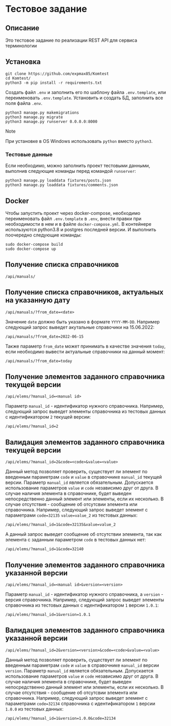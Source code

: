 # Тестовое задание

## Описание
Это тестовое задание по реализации REST API для сервиса терминологии

## Установка

```console
git clone https://github.com/expmax85/Komtest
cd Komtest/
python3 -m pip install -r requirements.txt
```
Cоздать файл `.env` и заполнить его по шаблону файла `.env.template`, или переименовать `.env.template`.
Установить и создать БД, заполнить все поля файла `.env`.
```console
python3 manage.py makemigrations
python3 manage.py migrate
python3 manage.py runserver 0.0.0.0:8000
```

> [!NOTE]
> При установке в OS Windows использовать `python` вместо `python3`.
### Тестовые данные
Если необходимо, можно заполнить проект тестовыми данными, выполнив следующие команды перед командой `runserver`:
```console
python3 manage.py loaddata fixtures/posts.json
python3 manage.py loaddata fixtures/comments.json
```

## Docker
Чтобы запустить проект через docker-compose, необходимо переименовать файл `.env.template` в `.env`, внести правки при необходимости в нем и в файле `docker-compose.yml`.
В контейнере используются python3.8 и postgres последней версии.
И выполнить поочередно следующие команды:
```console
sudo docker-compose build
sudo docker-compose up
```

## Получение списка справочников
```
/api/manuals/
```

## Получение списка справочников, актуальных на указанную дату
```
/api/manuals/?from_date=<date>
```
Значение `date` должно быть указано в формате `YYYY-MM-DD`. Например следующий запрос выведет акутальные справочики на 15.06.2022:
```
/api/manuals/?from_date=2022-06-15
```
Также параметр `from_date` может принимать в качестве значения `today`, если необходимо вывести актуальные справочники на данный момент: 
```
/api/manuals/?from_date=today
```

## Получение элементов заданного справочника текущей версии
```
/api/elems/?manual_id=<manual id>
```
Параметр `manual_id` - идентификатор нужного справочника. 
Например, следующий запрос выведет элементы справочника из тестовых данных с идентификатором `2` текущей версии:
```
/api/elems/?manual_id=2
```
## Валидация элементов заданного справочника текущей версии
```
/api/elems/?manual_id=2&code=<code>&value=<value>
```
Данный метод позволяет проверить, существует ли элемент по введенным параметрам `code` и `value` в справочнике `manual_id` текущей версии. Параметр `manual_id` является обязательным. 
Допускается использование параметров `value` и `code` независимо друг от друга. В случае наличия элемента в справочнике, будет выведен непосредственно данный элемент или элементы, если их несколько. В случае отсутствия - сообщение об отсутсвии элемента или справочника.
Например, следующий запрос выведет элемент с параметрами `code=32135` `value=value_2` из тестовых данных:
```
/api/elems/?manual_id=1&code=32135&value=value_2
```
А данный запрос выведет сообщение об отсутствии элемента, так как элемента с заданным параметром `code` в тестовых данных нет:
```
/api/elems/?manual_id=1&code=32140
```
## Получение элементов заданного справочника указанной версии
```
/api/elems/?manual_id=<manual id>&version=<version>
```
Параметр `manual_id` - идентификатор нужного справочника, а `version` - версия справочника. 
Например, следующий запрос выведет элементы справочника из тестовых данных с идентификатором `1` версии `1.0.1`:
```
/api/elems/?manual_id=1&version=1.0.1
```
## Валидация элементов заданного справочника указанной версии
```
/api/elems/?manual_id=2&version=<version>&code=<code>&value=<value>
```
Данный метод позволяет проверить, существует ли элемент по введенным параметрам `code` и `value` в справочнике `manual_id` версии `version`. Параметр `manual_id` является обязательным. 
Допускается использование параметров `value` и `code` независимо друг от друга. В случае наличия элемента в справочнике, будет выведен непосредственно данный элемент или элементы, если их несколько. В случае отсутствия - сообщение об отсутсвии элемента или справочника.
Например, следующий запрос выведет элемент с параметрами `code=32134` справочника с идентификатором `1` версии `1.0.0` из тестовых данных:
```
/api/elems/?manual_id=1&version=1.0.0&code=32134
```
